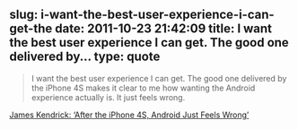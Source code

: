 slug: i-want-the-best-user-experience-i-can-get-the
date: 2011-10-23 21:42:09
title: I want the best user experience I can get. The good one delivered by...
type: quote
---

> I want the best user experience I can get. The good one delivered by the iPhone 4S makes it clear to me how wanting the Android experience actually is. It just feels wrong.

[James Kendrick: ‘After the iPhone 4S, Android Just Feels Wrong’](http://www.zdnet.com/blog/mobile-news/after-the-iphone-4s-android-just-feels-wrong/5068)
